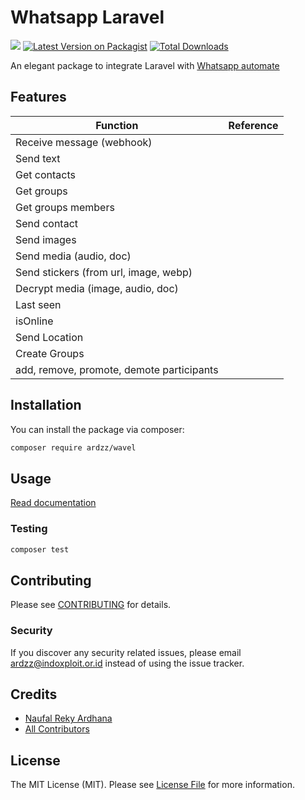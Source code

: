 # Whatsapp Laravel
![](https://raw.githubusercontent.com/ardzz/wavel/master/images/wavel_header.png)
[![Latest Version on Packagist](https://img.shields.io/packagist/v/ardzz/wavel.svg?style=flat-square)](https://packagist.org/packages/ardzz/wavel)
[![Total Downloads](https://img.shields.io/packagist/dt/ardzz/wavel.svg?style=flat-square)](https://packagist.org/packages/ardzz/wavel)

An elegant package to integrate Laravel with [Whatsapp automate](https://github.com/open-wa/wa-automate-nodejs)   

## Features
|Function|Reference|
|---|---|
|Receive message (webhook)|
|Send text|
|Get contacts|
|Get groups|
|Get groups members|
|Send contact|
|Send images|
|Send media (audio, doc)|
|Send stickers (from url, image, webp)|
|Decrypt media (image, audio, doc)|
|Last seen|
|isOnline|
|Send Location|
|Create Groups|
|add, remove, promote, demote participants|


## Installation

You can install the package via composer:

```bash
composer require ardzz/wavel
```

## Usage
[Read documentation](https://wavel.ardzz.codes/)

### Testing

```bash
composer test
```

## Contributing

Please see [CONTRIBUTING](CONTRIBUTING.md) for details.

### Security

If you discover any security related issues, please email ardzz@indoxploit.or.id instead of using the issue tracker.

## Credits

-   [Naufal Reky Ardhana](https://github.com/ardzz)
-   [All Contributors](../../contributors)

## License

The MIT License (MIT). Please see [License File](LICENSE.md) for more information.
